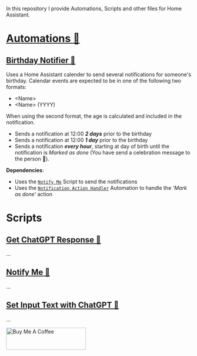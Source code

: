 In this repository I provide Automations, Scripts and other files for Home Assistant.

# [Automations 🔗](https://github.com/benjamin-dcs/home-assistant/blob/main/automations/)
## [Birthday Notifier 🔗](https://github.com/benjamin-dcs/home-assistant/blob/main/automations/birthday_notifier.yaml)
Uses a Home Assistant calender to send several notifications for someone's birthday. Calendar events are expected to be in one of the following two formats:
- \<Name\>
- \<Name\> (YYYY)

When using the second format, the age is calculated and included in the notification. 
- Sends a notification at 12:00 **_2 days_** prior to the birthday
- Sends a notification at 12:00 **_1 day_** prior to the birthday
- Sends a notification **_every hour_**, starting at day of birth until the notification is _Marked as done_ (You have send a celebration message to the person 🎉).

**Dependencies**:
- Uses the [`Notify Me`](https://github.com/benjamin-dcs/home-assistant/blob/main/scripts/notify_me.yaml) Script to send the notifications
- Uses the [`Notification Action Handler`](https://github.com/benjamin-dcs/home-assistant/blob/main/automations/notification_action_handler.yaml) Automation to handle the _'Mark as done'_ action

# Scripts
## [Get ChatGPT Response 🔗](https://github.com/benjamin-dcs/home-assistant/blob/main/scripts/get_chatgpt_response.yaml)
...

## [Notify Me 🔗](https://github.com/benjamin-dcs/home-assistant/blob/main/scripts/notify_me.yaml)
...

## [Set Input Text with ChatGPT 🔗](https://github.com/benjamin-dcs/home-assistant/blob/main/scripts/set_input_text_with_chatgpt.yaml)
...


<a href="https://www.buymeacoffee.com/benjamindcs" target="_blank"><img src="https://cdn.buymeacoffee.com/buttons/v2/default-yellow.png" alt="Buy Me A Coffee" style="height: 60px !important;width: 217px !important;" ></a>
